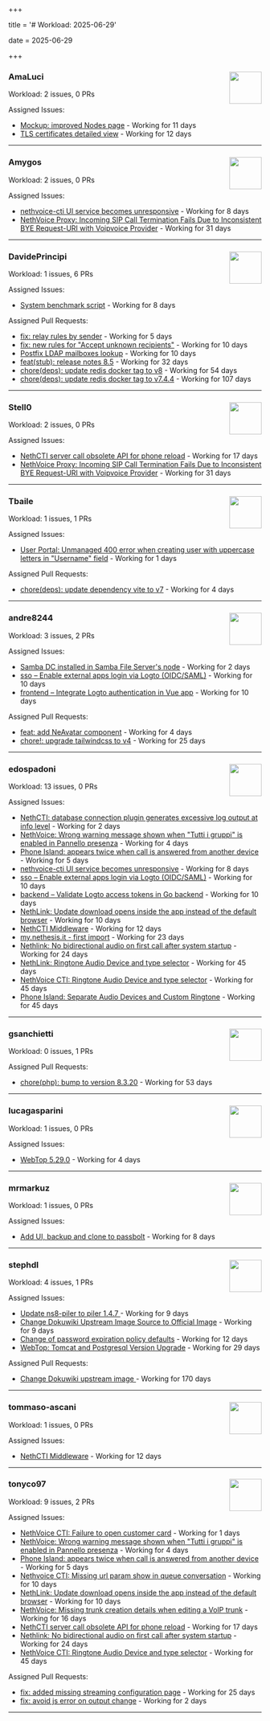 +++

title = '# Workload: 2025-06-29'

date = 2025-06-29

+++

### AmaLuci <img src='https://avatars.githubusercontent.com/u/166636295?v=4&s=64' width='64' height='64' style='float:right;' /> ###
Workload: 2 issues, 0 PRs


Assigned Issues:
- [Mockup: improved Nodes page](https://github.com/NethServer/dev/issues/7507) - Working for 11 days
- [TLS certificates detailed view](https://github.com/NethServer/dev/issues/7505) - Working for 12 days
---

### Amygos <img src='https://avatars.githubusercontent.com/u/510232?v=4&s=64' width='64' height='64' style='float:right;' /> ###
Workload: 2 issues, 0 PRs


Assigned Issues:
- [nethvoice-cti UI service becomes unresponsive](https://github.com/NethServer/dev/issues/7517) - Working for 8 days
- [NethVoice Proxy: Incoming SIP Call Termination Fails Due to Inconsistent BYE Request-URI with Voipvoice Provider](https://github.com/NethServer/dev/issues/7485) - Working for 31 days
---

### DavidePrincipi <img src='https://avatars.githubusercontent.com/u/2920838?v=4&s=64' width='64' height='64' style='float:right;' /> ###
Workload: 1 issues, 6 PRs


Assigned Issues:
- [System benchmark script](https://github.com/NethServer/dev/issues/7519) - Working for 8 days

Assigned Pull Requests:
- [fix: relay rules by sender](https://github.com/NethServer/ns8-mail/pull/186) - Working for 5 days
- [fix: new rules for "Accept unknown recipients"](https://github.com/NethServer/ns8-docs/pull/173) - Working for 10 days
- [Postfix LDAP mailboxes lookup](https://github.com/NethServer/ns8-mail/pull/184) - Working for 10 days
- [feat(stub): release notes 8.5](https://github.com/NethServer/ns8-docs/pull/168) - Working for 32 days
- [chore(deps): update redis docker tag to v8](https://github.com/NethServer/ns8-core/pull/874) - Working for 54 days
- [chore(deps): update redis docker tag to v7.4.4](https://github.com/NethServer/ns8-core/pull/830) - Working for 107 days
---

### Stell0 <img src='https://avatars.githubusercontent.com/u/4547897?v=4&s=64' width='64' height='64' style='float:right;' /> ###
Workload: 2 issues, 0 PRs


Assigned Issues:
- [NethCTI server call obsolete API for phone reload](https://github.com/NethServer/dev/issues/7499) - Working for 17 days
- [NethVoice Proxy: Incoming SIP Call Termination Fails Due to Inconsistent BYE Request-URI with Voipvoice Provider](https://github.com/NethServer/dev/issues/7485) - Working for 31 days
---

### Tbaile <img src='https://avatars.githubusercontent.com/u/8052641?v=4&s=64' width='64' height='64' style='float:right;' /> ###
Workload: 1 issues, 1 PRs


Assigned Issues:
- [User Portal: Unmanaged 400 error when creating user with uppercase letters in "Username" field](https://github.com/NethServer/dev/issues/7532) - Working for 1 days

Assigned Pull Requests:
- [chore(deps): update dependency vite to v7](https://github.com/nethesis/parceler/pull/84) - Working for 4 days
---

### andre8244 <img src='https://avatars.githubusercontent.com/u/4612169?v=4&s=64' width='64' height='64' style='float:right;' /> ###
Workload: 3 issues, 2 PRs


Assigned Issues:
- [Samba DC installed in Samba File Server's node](https://github.com/NethServer/dev/issues/7529) - Working for 2 days
- [sso – Enable external apps login via Logto (OIDC/SAML)](https://github.com/NethServer/my/issues/5) - Working for 10 days
- [frontend – Integrate Logto authentication in Vue app](https://github.com/NethServer/my/issues/3) - Working for 10 days

Assigned Pull Requests:
- [feat: add NeAvatar component](https://github.com/nethesis/vue-components/pull/91) - Working for 4 days
- [chore!: upgrade tailwindcss to v4](https://github.com/NethServer/nethsecurity-ui/pull/570) - Working for 25 days
---

### edospadoni <img src='https://avatars.githubusercontent.com/u/6152486?v=4&s=64' width='64' height='64' style='float:right;' /> ###
Workload: 13 issues, 0 PRs


Assigned Issues:
- [NethCTI: database connection plugin generates excessive log output at info level](https://github.com/NethServer/dev/issues/7527) - Working for 2 days
- [NethVoice: Wrong warning message shown when "Tutti i gruppi" is enabled in Pannello presenza](https://github.com/NethServer/dev/issues/7523) - Working for 4 days
- [Phone Island: appears twice when call is answered from another device](https://github.com/NethServer/dev/issues/7521) - Working for 5 days
- [nethvoice-cti UI service becomes unresponsive](https://github.com/NethServer/dev/issues/7517) - Working for 8 days
- [sso – Enable external apps login via Logto (OIDC/SAML)](https://github.com/NethServer/my/issues/5) - Working for 10 days
- [backend – Validate Logto access tokens in Go backend](https://github.com/NethServer/my/issues/4) - Working for 10 days
- [NethLink: Update download opens inside the app instead of the default browser](https://github.com/NethServer/dev/issues/7511) - Working for 10 days
- [NethCTI Middleware](https://github.com/NethServer/dev/issues/7504) - Working for 12 days
- [my.nethesis.it - first import](https://github.com/NethServer/my/issues/1) - Working for 23 days
- [Nethlink: No bidirectional audio on first call after system startup](https://github.com/NethServer/dev/issues/7492) - Working for 24 days
- [NethLink: Ringtone Audio Device and type selector](https://github.com/NethServer/dev/issues/7460) - Working for 45 days
- [NethVoice CTI: Ringtone Audio Device and type selector](https://github.com/NethServer/dev/issues/7459) - Working for 45 days
- [Phone Island: Separate Audio Devices and Custom Ringtone](https://github.com/NethServer/dev/issues/7458) - Working for 45 days
---

### gsanchietti <img src='https://avatars.githubusercontent.com/u/804596?v=4&s=64' width='64' height='64' style='float:right;' /> ###
Workload: 0 issues, 1 PRs


Assigned Pull Requests:
- [chore(php): bump to version 8.3.20](https://github.com/NethServer/ns8-webtop/pull/120) - Working for 53 days
---

### lucagasparini <img src='https://avatars.githubusercontent.com/u/11161326?v=4&s=64' width='64' height='64' style='float:right;' /> ###
Workload: 1 issues, 0 PRs


Assigned Issues:
- [WebTop 5.29.0](https://github.com/NethServer/dev/issues/7525) - Working for 4 days
---

### mrmarkuz <img src='https://avatars.githubusercontent.com/u/31746411?v=4&s=64' width='64' height='64' style='float:right;' /> ###
Workload: 1 issues, 0 PRs


Assigned Issues:
- [Add UI, backup and clone to passbolt](https://github.com/NethServer/dev/issues/7518) - Working for 8 days
---

### stephdl <img src='https://avatars.githubusercontent.com/u/3164851?v=4&s=64' width='64' height='64' style='float:right;' /> ###
Workload: 4 issues, 1 PRs


Assigned Issues:
- [Update ns8-piler to piler 1.4.7 ](https://github.com/NethServer/dev/issues/7516) - Working for 9 days
- [Change Dokuwiki Upstream Image Source to Official Image](https://github.com/NethServer/dev/issues/7514) - Working for 9 days
- [Change of password expiration policy defaults](https://github.com/NethServer/dev/issues/7503) - Working for 12 days
- [WebTop: Tomcat and Postgresql Version Upgrade](https://github.com/NethServer/dev/issues/7489) - Working for 29 days

Assigned Pull Requests:
- [Change Dokuwiki upstream image ](https://github.com/NethServer/ns8-dokuwiki/pull/37) - Working for 170 days
---

### tommaso-ascani <img src='https://avatars.githubusercontent.com/u/31596042?v=4&s=64' width='64' height='64' style='float:right;' /> ###
Workload: 1 issues, 0 PRs


Assigned Issues:
- [NethCTI Middleware](https://github.com/NethServer/dev/issues/7504) - Working for 12 days
---

### tonyco97 <img src='https://avatars.githubusercontent.com/u/36625268?v=4&s=64' width='64' height='64' style='float:right;' /> ###
Workload: 9 issues, 2 PRs


Assigned Issues:
- [NethVoice CTI: Failure to open customer card](https://github.com/NethServer/dev/issues/7531) - Working for 1 days
- [NethVoice: Wrong warning message shown when "Tutti i gruppi" is enabled in Pannello presenza](https://github.com/NethServer/dev/issues/7523) - Working for 4 days
- [Phone Island: appears twice when call is answered from another device](https://github.com/NethServer/dev/issues/7521) - Working for 5 days
- [Nethvoice CTI: Missing url param show in queue conversation](https://github.com/NethServer/dev/issues/7512) - Working for 10 days
- [NethLink: Update download opens inside the app instead of the default browser](https://github.com/NethServer/dev/issues/7511) - Working for 10 days
- [NethVoice: Missing trunk creation details when editing a VoIP trunk](https://github.com/NethServer/dev/issues/7502) - Working for 16 days
- [NethCTI server call obsolete API for phone reload](https://github.com/NethServer/dev/issues/7499) - Working for 17 days
- [Nethlink: No bidirectional audio on first call after system startup](https://github.com/NethServer/dev/issues/7492) - Working for 24 days
- [NethVoice CTI: Ringtone Audio Device and type selector](https://github.com/NethServer/dev/issues/7459) - Working for 45 days

Assigned Pull Requests:
- [fix: added missing streaming configuration page](https://github.com/nethesis/ns8-nethvoice/pull/462) - Working for 25 days
- [fix: avoid js error on output change](https://github.com/NethServer/nethlink/pull/67) - Working for 2 days
---

